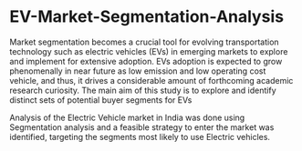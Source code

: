 # EV-Market-Segmentation-Analysis
Market segmentation becomes a crucial tool for evolving transportation technology such as electric vehicles (EVs) in emerging markets to explore and implement for extensive adoption. EVs adoption is expected to grow phenomenally in near future as low emission and low operating cost vehicle, and thus, it drives a considerable amount of forthcoming academic research curiosity. The main aim of this study is to explore and identify distinct sets of potential buyer segments for EVs

Analysis of the Electric Vehicle market in India was done using Segmentation analysis and a feasible strategy to enter the market was identified, targeting the segments most likely to use Electric vehicles.
